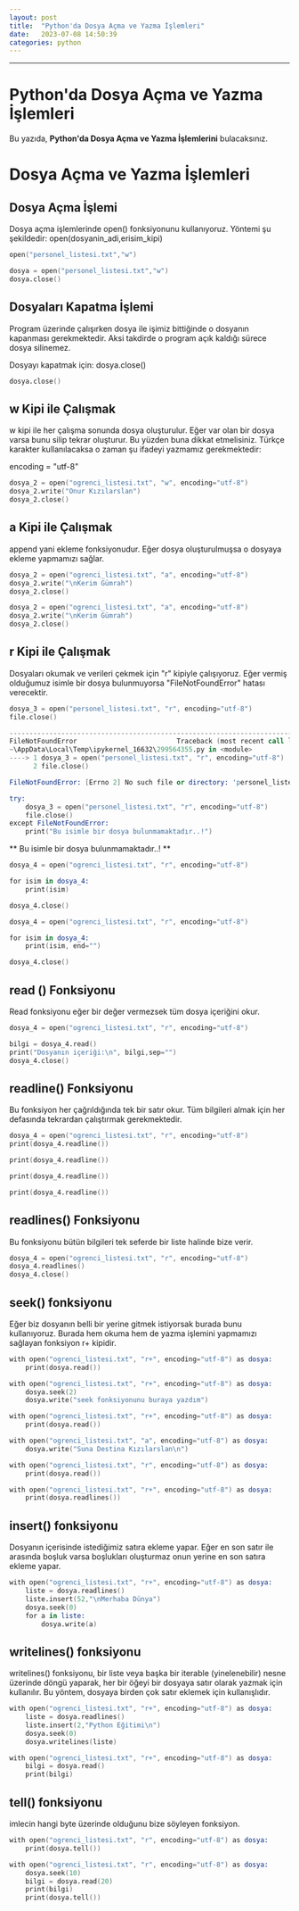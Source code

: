 ```yaml
---
layout: post
title:  "Python'da Dosya Açma ve Yazma İşlemleri"
date:   2023-07-08 14:50:39
categories: python
---
```


---
# Python'da Dosya Açma ve Yazma İşlemleri

Bu yazıda, **Python'da Dosya Açma ve Yazma İşlemlerini** bulacaksınız.

# Dosya Açma ve Yazma İşlemleri
## Dosya Açma İşlemi

Dosya açma işlemlerinde open() fonksiyonunu kullanıyoruz. Yöntemi şu şekildedir: 
open(dosyanin_adi,erisim_kipi)

```s
open("personel_listesi.txt","w")
```
```s
dosya = open("personel_listesi.txt","w")
dosya.close()
```
## Dosyaları Kapatma İşlemi
Program üzerinde çalışırken dosya ile işimiz bittiğinde o dosyanın kapanması gerekmektedir. Aksi takdirde o program açık kaldığı sürece dosya silinemez.

Dosyayı kapatmak için: 
dosya.close()

```s
dosya.close()
```
## w Kipi ile Çalışmak
w kipi ile her çalışma sonunda dosya oluşturulur. Eğer var olan bir dosya varsa bunu silip tekrar oluşturur. Bu yüzden buna dikkat etmelisiniz. Türkçe karakter kullanılacaksa o zaman şu ifadeyi yazmamız gerekmektedir:

encoding = "utf-8"

```s
dosya_2 = open("ogrenci_listesi.txt", "w", encoding="utf-8")
dosya_2.write("Onur Kızılarslan")
dosya_2.close()
```

## a Kipi ile Çalışmak
append yani ekleme fonksiyonudur. Eğer dosya oluşturulmuşsa o dosyaya ekleme yapmamızı sağlar.

```s
dosya_2 = open("ogrenci_listesi.txt", "a", encoding="utf-8")
dosya_2.write("\nKerim Gümrah")
dosya_2.close()
```
```s
dosya_2 = open("ogrenci_listesi.txt", "a", encoding="utf-8")
dosya_2.write("\nKerim Gümrah")
dosya_2.close()
```

## r Kipi ile Çalışmak
Dosyaları okumak ve verileri çekmek için "r" kipiyle çalışıyoruz. Eğer vermiş olduğumuz isimle bir dosya bulunmuyorsa "FileNotFoundError" hatası verecektir.

```s
dosya_3 = open("personel_listesi.txt", "r", encoding="utf-8")
file.close()
```
```s
---------------------------------------------------------------------------
FileNotFoundError                         Traceback (most recent call last)
~\AppData\Local\Temp\ipykernel_16632\299564355.py in <module>
----> 1 dosya_3 = open("personel_listesi.txt", "r", encoding="utf-8")
      2 file.close()

FileNotFoundError: [Errno 2] No such file or directory: 'personel_listesi.txt'
```
```s
try:
    dosya_3 = open("personel_listesi.txt", "r", encoding="utf-8")
    file.close()
except FileNotFoundError:
    print("Bu isimle bir dosya bulunmamaktadır..!")
```
** Bu isimle bir dosya bulunmamaktadır..! **

```s
dosya_4 = open("ogrenci_listesi.txt", "r", encoding="utf-8")

for isim in dosya_4:
    print(isim)

dosya_4.close()
```

```s
dosya_4 = open("ogrenci_listesi.txt", "r", encoding="utf-8")

for isim in dosya_4:
    print(isim, end="")

dosya_4.close()
```

## read () Fonksiyonu
Read fonksiyonu eğer bir değer vermezsek tüm dosya içeriğini okur.

```s
dosya_4 = open("ogrenci_listesi.txt", "r", encoding="utf-8")

bilgi = dosya_4.read()
print("Dosyanın içeriği:\n", bilgi,sep="")
dosya_4.close()
```

## readline() Fonksiyonu
Bu fonksiyon her çağrıldığında tek bir satır okur. Tüm bilgileri almak için her defasında tekrardan çalıştırmak gerekmektedir.

```s
dosya_4 = open("ogrenci_listesi.txt", "r", encoding="utf-8")
print(dosya_4.readline())
```

```s
print(dosya_4.readline())
```

```s
print(dosya_4.readline())
```

```s
print(dosya_4.readline())
```

## readlines() Fonksiyonu
Bu fonksiyonu bütün bilgileri tek seferde bir liste halinde bize verir.

```s
dosya_4 = open("ogrenci_listesi.txt", "r", encoding="utf-8")
dosya_4.readlines()
dosya_4.close()
```

## seek() fonksiyonu
Eğer biz dosyanın belli bir yerine gitmek istiyorsak burada bunu kullanıyoruz. Burada hem okuma hem de yazma işlemini yapmamızı sağlayan fonksiyon r+ kipidir.

```s
with open("ogrenci_listesi.txt", "r+", encoding="utf-8") as dosya:
    print(dosya.read())
```

```s
with open("ogrenci_listesi.txt", "r+", encoding="utf-8") as dosya:
    dosya.seek(2)
    dosya.write("seek fonksiyonunu buraya yazdım")
```

```s
with open("ogrenci_listesi.txt", "r+", encoding="utf-8") as dosya:
    print(dosya.read())
```

```s
with open("ogrenci_listesi.txt", "a", encoding="utf-8") as dosya:
    dosya.write("Suna Destina Kızılarslan\n")
```

```s
with open("ogrenci_listesi.txt", "r", encoding="utf-8") as dosya:
    print(dosya.read())
```

```s
with open("ogrenci_listesi.txt", "r+", encoding="utf-8") as dosya:
    print(dosya.readlines())
```

## insert() fonksiyonu
Dosyanın içerisinde istediğimiz satıra ekleme yapar. Eğer en son satır ile arasında boşluk varsa boşlukları oluşturmaz onun yerine en son satıra ekleme yapar.

```s
with open("ogrenci_listesi.txt", "r+", encoding="utf-8") as dosya:
    liste = dosya.readlines()
    liste.insert(52,"\nMerhaba Dünya")
    dosya.seek(0)
    for a in liste:
        dosya.write(a)
```

## writelines() fonksiyonu
writelines() fonksiyonu, bir liste veya başka bir iterable (yinelenebilir) nesne üzerinde döngü yaparak, her bir öğeyi bir dosyaya satır olarak yazmak için kullanılır. Bu yöntem, dosyaya birden çok satır eklemek için kullanışlıdır.

```s
with open("ogrenci_listesi.txt", "r+", encoding="utf-8") as dosya:
    liste = dosya.readlines()
    liste.insert(2,"Python Eğitimi\n")
    dosya.seek(0)
    dosya.writelines(liste)
```

```s
with open("ogrenci_listesi.txt", "r+", encoding="utf-8") as dosya:
    bilgi = dosya.read()
    print(bilgi)
```

## tell() fonksiyonu
imlecin hangi byte üzerinde olduğunu bize söyleyen fonksiyon.

```s
with open("ogrenci_listesi.txt", "r", encoding="utf-8") as dosya:
    print(dosya.tell())
```

```s
with open("ogrenci_listesi.txt", "r", encoding="utf-8") as dosya:
    dosya.seek(10)
    bilgi = dosya.read(20)
    print(bilgi)
    print(dosya.tell())
```
